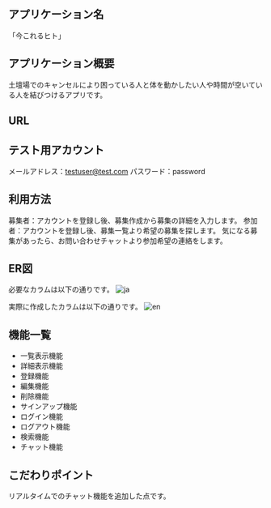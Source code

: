## アプリケーション名
「今これるヒト」

## アプリケーション概要
土壇場でのキャンセルにより困っている人と体を動かしたい人や時間が空いている人を結びつけるアプリです。

## URL


## テスト用アカウント
メールアドレス：testuser@test.com
パスワード：password

## 利用方法
募集者：アカウントを登録し後、募集作成から募集の詳細を入力します。
参加者：アカウントを登録し後、募集一覧より希望の募集を探します。
気になる募集があったら、お問い合わせチャットより参加希望の連絡をします。

## ER図
必要なカラムは以下の通りです。
![ja](/app/assets/images/ER図(ja).PNG)

実際に作成したカラムは以下の通りです。
![en](/app/assets/images/ER図(en).PNG)

## 機能一覧
- 一覧表示機能
- 詳細表示機能
- 登録機能
- 編集機能
- 削除機能
- サインアップ機能
- ログイン機能
- ログアウト機能
- 検索機能
- チャット機能

## こだわりポイント
リアルタイムでのチャット機能を追加した点です。

